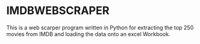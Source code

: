 # IMDBWEBSCRAPER
This is a web scarper program written in Python for extracting the top 250 movies from IMDB and loading the data onto an excel Workbook.
